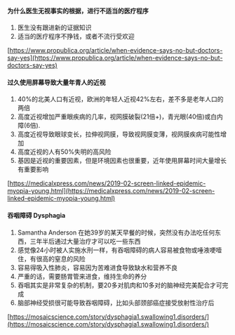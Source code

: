 <a id="entry3"></a>
#### 为什么医生无视事实的根据，进行不适当的医疗程序
1. 医生没有跟进新的证据知识
1. 适当的医疗程序不挣钱，或者不流行受欢迎

[https://www.propublica.org/article/when-evidence-says-no-but-doctors-say-yes](https://www.propublica.org/article/when-evidence-says-no-but-doctors-say-yes)

<a id="entry2"></a>
#### 过久使用屏幕导致大量年青人的近视
1. 40%的北美人口有近视，欧洲的年轻人近视42%左右，差不多是老年人口的两倍
1. 高度近视增加严重眼疾病的几率，视网膜破裂(21倍+)，青光眼(40倍)或白内障(6倍).
1. 高度近视导致眼球变长，拉伸视网膜，导致视网膜变薄，视网膜疾病可能性增加
1. 高度近视的人有50%失明的高风险
1. 基因是近视的重要因素，但是环境因素也很重要，近年使用屏幕时间大量增长有重要影响

[https://medicalxpress.com/news/2019-02-screen-linked-epidemic-myopia-young.html](https://medicalxpress.com/news/2019-02-screen-linked-epidemic-myopia-young.html)

<a id="entry1"></a>
#### 吞咽障碍 Dysphagia
1. Samantha Anderson 在她39岁的某天早餐的时候，突然没有办法吃任何东西，三年半后通过大量治疗才可以吃一些东西
1. 感觉像24小时被人实施水刑一样，有吞咽障碍的病人容易被食物或唾液哽噎住，有很高的窒息的风险
1. 容易得吸入性肺炎，容易因为苦难进食导致缺水和营养不良
1. 严重的话，需要肠胃管来进食，维持生命的养分
1. 吞咽其实是非常复杂的机制，要20多对肌肉和10多对的脑神经完美配合才可完成
1. 脑部神经受损很可能导致吞咽障碍，比如头部颈部癌症接受放射性治疗后

[https://mosaicscience.com/story/dysphagia1.swallowing1.disorders/](https://mosaicscience.com/story/dysphagia1.swallowing1.disorders/)
